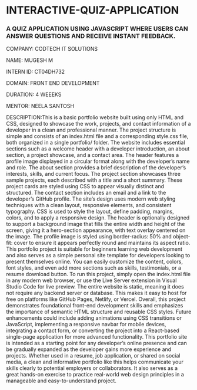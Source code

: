 # INTERACTIVE-QUIZ-APPLICATION

### A QUIZ APPLICATION USING JAVASCRIPT WHERE USERS CAN ANSWER QUESTIONS AND RECEIVE INSTANT FEEDBACK.

COMPANY: CODTECH IT SOLUTIONS

NAME: MUGESH M

INTERN ID: CT04DH732

DOMAIN: FRONT END DEVELOPMENT

DURATION: 4 WEEEKS

MENTOR: NEELA SANTOSH

DESCRIPTION:This is a basic portfolio website built using only HTML and CSS, designed to showcase the work, projects, and contact information of a developer in a clean and professional manner. The project structure is simple and consists of an index.html file and a corresponding style.css file, both organized in a single portfolio/ folder. The website includes essential sections such as a welcome header with a developer introduction, an about section, a project showcase, and a contact area. The header features a profile image displayed in a circular format along with the developer’s name and role. The about section provides a brief description of the developer’s interests, skills, and current focus. The project section showcases three sample projects, each described with a title and a short summary. These project cards are styled using CSS to appear visually distinct and structured. The contact section includes an email and a link to the developer’s GitHub profile. The site’s design uses modern web styling techniques with a clean layout, responsive elements, and consistent typography. CSS is used to style the layout, define padding, margins, colors, and to apply a responsive design. The header is optionally designed to support a background image that fills the entire width and height of the screen, giving it a hero-section appearance, with text overlay centered on the image. The profile image is styled using border-radius: 50% and object-fit: cover to ensure it appears perfectly round and maintains its aspect ratio. This portfolio project is suitable for beginners learning web development and also serves as a simple personal site template for developers looking to present themselves online. You can easily customize the content, colors, font styles, and even add more sections such as skills, testimonials, or a resume download button. To run this project, simply open the index.html file in any modern web browser, or use the Live Server extension in Visual Studio Code for live preview. The entire website is static, meaning it does not require any backend server or database. This makes it easy to host for free on platforms like GitHub Pages, Netlify, or Vercel. Overall, this project demonstrates foundational front-end development skills and emphasizes the importance of semantic HTML structure and reusable CSS styles. Future enhancements could include adding animations using CSS transitions or JavaScript, implementing a responsive navbar for mobile devices, integrating a contact form, or converting the project into a React-based single-page application for more advanced functionality. This portfolio site is intended as a starting point for any developer’s online presence and can be gradually expanded as the developer gains more experience and projects. Whether used in a resume, job application, or shared on social media, a clean and informative portfolio like this helps communicate your skills clearly to potential employers or collaborators. It also serves as a great hands-on exercise to practice real-world web design principles in a manageable and easy-to-understand project.
